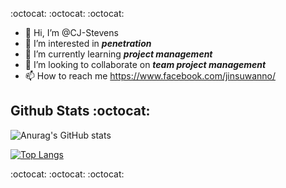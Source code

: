 :octocat: :octocat: :octocat:
- 👋 Hi, I’m @CJ-Stevens
- 👀 I’m interested in **_penetration_**
- 🌱 I’m currently learning **_project management_**
- 💞️ I’m looking to collaborate on **_team project management_**
- 📫 How to reach me https://www.facebook.com/jinsuwanno/

## Github Stats :octocat:

![Anurag's GitHub stats](https://github-readme-stats.vercel.app/api?username=CJ-Stevens&show_icons=true&theme=radical)

[![Top Langs](https://github-readme-stats.vercel.app/api/top-langs/?username=CJ-Stevens&langs_count=8)](https://github.com/anuraghazra/github-readme-stats)


:octocat: :octocat: :octocat:
<!---
CJ-Stevens/Chenchira is a ✨ special ✨ repository because its `README.md` (this file) appears on your GitHub profile.
You can click the Preview link to take a look at your changes.
--->

